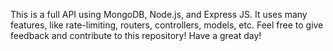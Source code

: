 This is a full API using MongoDB, Node.js, and Express JS.
It uses many features, like rate-limiting, routers, controllers, models, etc.
Feel free to give feedback and contribute to this repository!
Have a great day!
